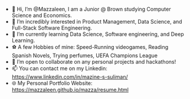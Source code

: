 - 👋 Hi, I’m @Mazzaleen, I am a  Junior @ Brown studying Computer Science and Economics.
- 👀 I’m incredibly interested in Product Management, Data Science, and  Full-Stack Software Engineering.
- 🌱 I’m currently learning Data Science, Software engineering, and Deep Learning. 
- ⚽ A few Hobbies of mine: Speed-Running videogames, Reading Spanish Novels, Trying perfumes, UEFA Champions League
- 💞️ I’m open to collaborate on any personal projects and hackathons!
- 📫 You can contact me on my Linkedin: https://www.linkedin.com/in/mazine-s-suliman/
- 🌐 My Personal Portfolio Website: https://mazzaleen.github.io/mazza/resume.html

<!---
Mazzaleen/Mazzaleen is a ✨ special ✨ repository because its `README.md` (this file) appears on your GitHub profile.
You can click the Preview link to take a look at your changes.
--->
